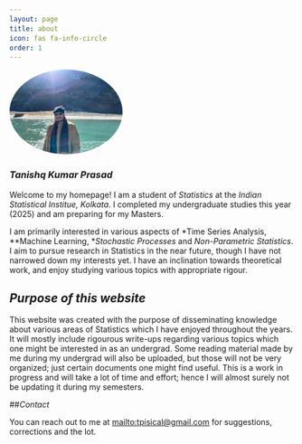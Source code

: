 ```yaml
---
layout: page
title: about
icon: fas fa-info-circle
order: 1
---
```


</div>

  <!-- Image Section -->
  <div style="flex: 0 0 auto;">
    <img src="/assets/img/pfp.jpg" alt="profile photo" style="width: 200px; border-radius: 50%;">
  </div>

</div>

<div style="display: flex; align-items: flex-start; gap: 20px; flex-wrap: wrap;">

  <!-- Text Section -->
  <div style="flex: 1; min-width: 300px;">

  ### *Tanishq Kumar Prasad*

  Welcome to my homepage! I am a student of *Statistics* at the *Indian Statistical Institue, Kolkata*. I completed my undergraduate studies this year (2025)
  and am preparing for my Masters.

  I am primarily interested in various aspects of *Time Series Analysis, **Machine Learning, **Stochastic Processes* and *Non-Parametric Statistics*. 
  I aim to pursue research in Statistics in the near future, though I have not narrowed down my interests yet.  I have an inclination towards theoretical work, and enjoy studying various topics with appropriate rigour.

  ## *Purpose of this website*

  This website was created with the purpose of disseminating knowledge about various areas of Statistics which I have enjoyed throughout the years. It will mostly include 
  rigourous write-ups regarding various topics which one might be interested in as an undergrad. Some reading material made by me during my undergrad will also be uploaded, 
  but those will not be very organized; just certain documents one might find useful. This is a work in progress and will take a lot of time and effort; hence I will almost surely
  not be updating it during my semesters.

 ##*Contact*

 You can reach out to me at [mailto:tpisical@gmail.com](tpisical@gmail.com) for suggestions, corrections and the lot.

